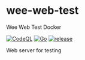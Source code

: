 # wee-web-test
Wee Web Test Docker

[![CodeQL](https://github.com/wee-ops/wee-web-test/actions/workflows/codeql-analysis.yml/badge.svg)](https://github.com/wee-ops/wee-web-test/actions/workflows/codeql-analysis.yml)
[![Go](https://github.com/wee-ops/wee-web-test/actions/workflows/go.yml/badge.svg)](https://github.com/wee-ops/wee-web-test/actions/workflows/go.yml)
[![release](https://github.com/wee-ops/wee-web-test/actions/workflows/release.yaml/badge.svg)](https://github.com/wee-ops/wee-web-test/actions/workflows/release.yaml)

Web server for testing

